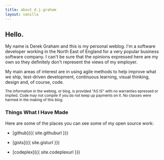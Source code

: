 ```yaml
---
title: about d.j.graham
layout: vanilla
---
```


## Hello.

My name is Derek Graham and this is my personal weblog. I'm a software 
developer working in the North East of England for a very popular business 
software company. I can't be sure that the opinions expressed here are my own
so they definitely don't represent the views of my employer.

My main areas of interest are in using agile methods to help improve what 
we ship, test-driven development, continuous learning, visual thinking, 
design and, of course, code.

<small>The information in the weblog, or blog, is provided "AS IS" with no warranties
epressed or implied. Code may not compile if you do not keep up payments on it.
No classes were harmed in the making of this blog.</small>

### Things What I Have Made

Here are some of the places you can see some of my open source work:

* [github]({{ site.githuburl }})
 
* [gists]({{ site.gisturl }})
 
* [codeplex]({{ site.codeplexurl }})

